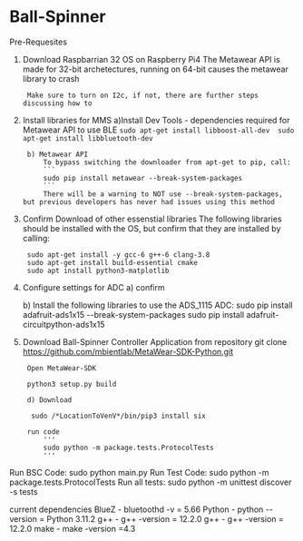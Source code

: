 # Ball-Spinner
Pre-Requesites
1. Download Raspbarrian 32 OS on Raspberry Pi4
        The Metawear API is made for 32-bit archetectures, running on 64-bit causes the metawear library to crash

        Make sure to turn on I2c, if not, there are further steps discussing how to 

1. Install libraries for MMS
        a)Install Dev Tools - dependencies required for Metawear API to use BLE
            ```
            sudo apt-get install libboost-all-dev 
            sudo apt-get install libbluetooth-dev
            ```

        b) Metawear API
            To bypass switching the downloader from apt-get to pip, call:
            ```
            sudo pip install metawear --break-system-packages 
            ```
            There will be a warning to NOT use --break-system-packages, but previous developers has never had issues using this method


2. Confirm Download of other essenstial libraries
    The following libraries should be installed with the OS, but confirm that they are installed by calling:

        sudo apt-get install -y gcc-6 g++-6 clang-3.8    
        sudo apt-get install build-essential cmake
        sudo apt install python3-matplotlib


4. Configure settings for ADC
    a) confirm

    b) Install the following libraries to use the ADS_1115 ADC:
        sudo pip install adafruit-ads1x15 --break-system-packages
        sudo pip install adafruit-circuitpython-ads1x15

3. Download Ball-Spinner Controller Application from repository
    git clone https://github.com/mbientlab/MetaWear-SDK-Python.git


        Open MetaWear-SDK

        python3 setup.py build

        d) Download 

         sudo /*LocationToVenV*/bin/pip3 install six

        run code
            '''
            sudo python -m package.tests.ProtocolTests
            '''

Run BSC Code: sudo python main.py
Run Test Code: sudo python -m package.tests.ProtocolTests
Run all tests: sudo python -m unittest discover -s tests


current dependencies
BlueZ - bluetoothd -v = 5.66
Python - python --version = Python 3.11.2
g++ - g++ -version = 12.2.0
g++ - g++ -version = 12.2.0
make - make -version =4.3

